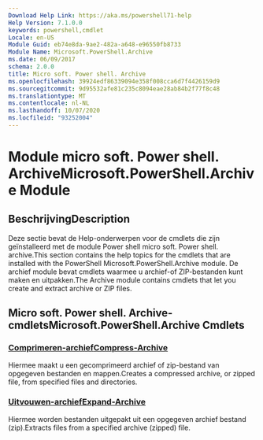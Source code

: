 ```yaml
---
Download Help Link: https://aka.ms/powershell71-help
Help Version: 7.1.0.0
keywords: powershell,cmdlet
Locale: en-US
Module Guid: eb74e8da-9ae2-482a-a648-e96550fb8733
Module Name: Microsoft.PowerShell.Archive
ms.date: 06/09/2017
schema: 2.0.0
title: Micro soft. Power shell. Archive
ms.openlocfilehash: 39924edf86339094e358f008cca6d7f4426159d9
ms.sourcegitcommit: 9d95532afe81c235c8094eae28ab84b2f77f8c48
ms.translationtype: MT
ms.contentlocale: nl-NL
ms.lasthandoff: 10/07/2020
ms.locfileid: "93252004"
---
```

# <span data-ttu-id="071c0-103">Module micro soft. Power shell. Archive</span><span class="sxs-lookup"><span data-stu-id="071c0-103">Microsoft.PowerShell.Archive Module</span></span>

## <span data-ttu-id="071c0-104">Beschrijving</span><span class="sxs-lookup"><span data-stu-id="071c0-104">Description</span></span>

<span data-ttu-id="071c0-105">Deze sectie bevat de Help-onderwerpen voor de cmdlets die zijn geïnstalleerd met de module Power shell micro soft. Power shell. archive.</span><span class="sxs-lookup"><span data-stu-id="071c0-105">This section contains the help topics for the cmdlets that are installed with the PowerShell Microsoft.PowerShell.Archive module.</span></span> <span data-ttu-id="071c0-106">De archief module bevat cmdlets waarmee u archief-of ZIP-bestanden kunt maken en uitpakken.</span><span class="sxs-lookup"><span data-stu-id="071c0-106">The Archive module contains cmdlets that let you create and extract archive or ZIP files.</span></span>

## <span data-ttu-id="071c0-107">Micro soft. Power shell. Archive-cmdlets</span><span class="sxs-lookup"><span data-stu-id="071c0-107">Microsoft.PowerShell.Archive Cmdlets</span></span>

### [<span data-ttu-id="071c0-108">Comprimeren-archief</span><span class="sxs-lookup"><span data-stu-id="071c0-108">Compress-Archive</span></span>](Compress-Archive.md)
<span data-ttu-id="071c0-109">Hiermee maakt u een gecomprimeerd archief of zip-bestand van opgegeven bestanden en mappen.</span><span class="sxs-lookup"><span data-stu-id="071c0-109">Creates a compressed archive, or zipped file, from specified files and directories.</span></span>

### [<span data-ttu-id="071c0-110">Uitvouwen-archief</span><span class="sxs-lookup"><span data-stu-id="071c0-110">Expand-Archive</span></span>](Expand-Archive.md)
<span data-ttu-id="071c0-111">Hiermee worden bestanden uitgepakt uit een opgegeven archief bestand (zip).</span><span class="sxs-lookup"><span data-stu-id="071c0-111">Extracts files from a specified archive (zipped) file.</span></span>

